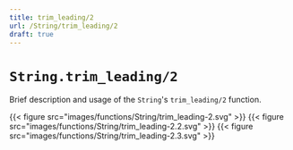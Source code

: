 ```yaml
---
title: trim_leading/2
url: /String/trim_leading/2
draft: true
---
```


# `String.trim_leading/2`
Brief description and usage of the `String`'s `trim_leading/2` function.

{{< figure src="images/functions/String/trim_leading-2.svg" >}}
{{< figure src="images/functions/String/trim_leading-2.2.svg" >}}
{{< figure src="images/functions/String/trim_leading-2.3.svg" >}}

